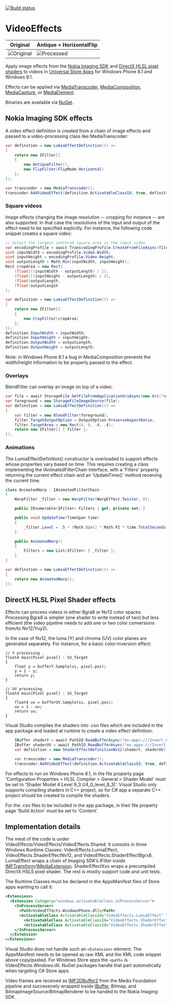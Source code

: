 [![Build status](https://ci.appveyor.com/api/projects/status/vkkt3t5i4av2trs0?svg=true)](https://ci.appveyor.com/project/mmaitre314/videoeffect)

VideoEffects
============

Original|Antique + HorizontalFlip
----|----
![Original](http://mmaitre314.github.io/VideoEffect/car_original.jpg)|![Processed](http://mmaitre314.github.io/VideoEffect/car_processed.jpg)

Apply image effects from the [Nokia Imaging SDK](http://developer.nokia.com/resources/library/Imaging_API_Ref/index.html) and [DirectX HLSL pixel shaders](http://msdn.microsoft.com/en-us/library/bb509635(v=VS.85).aspx) to videos in [Universal Store Apps](http://msdn.microsoft.com/en-us/library/windows/apps/dn609832.aspx) for Windows Phone 8.1 and Windows 8.1.

Effects can be applied via [MediaTranscoder](http://msdn.microsoft.com/en-us/library/windows/apps/windows.media.transcoding.mediatranscoder.aspx), [MediaComposition](http://msdn.microsoft.com/en-us/library/windows/apps/xaml/windows.media.editing.mediacomposition.aspx), [MediaCapture](http://msdn.microsoft.com/en-us/library/windows/apps/xaml/windows.media.capture.mediacapture.aspx), or [MediaElement](http://msdn.microsoft.com/en-us/library/windows/apps/xaml/windows.ui.xaml.controls.mediaelement.aspx).

Binaries are available via [NuGet](https://www.nuget.org/packages/MMaitre.VideoEffects/).

Nokia Imaging SDK effects
-------------------------

A video effect definition is created from a chain of image effects and passed to a video-processing class like MediaTranscoder:

```c#
var definition = new LumiaEffectDefinition(() =>
{
    return new IFilter[]
    {
        new AntiqueFilter(),
        new FlipFilter(FlipMode.Horizontal)
    };
});

var transcoder = new MediaTranscoder();
transcoder.AddVideoEffect(definition.ActivatableClassId, true, definition.Properties);
```

### Square videos

Image effects changing the image resolution -- cropping for instance -- are also supported. In that case the resolutions of the input and output of the effect need to be specified explicitly. For instance, the following code snippet creates a square video:

```c#
// Select the largest centered square area in the input video
var encodingProfile = await TranscodingProfile.CreateFromFileAsync(file);
uint inputWidth = encodingProfile.Video.Width;
uint inputHeight = encodingProfile.Video.Height;
uint outputLength = Math.Min(inputWidth, inputHeight);
Rect cropArea = new Rect(
    (float)((inputWidth - outputLength) / 2),
    (float)((inputHeight - outputLength) / 2),
    (float)outputLength,
    (float)outputLength
);

var definition = new LumiaEffectDefinition(() =>
{
    return new IFilter[]
    {
        new CropFilter(cropArea)
    };
});
definition.InputWidth = inputWidth;
definition.InputHeight = inputHeight;
definition.OutputWidth = outputLength;
definition.OutputHeight = outputLength;
```

Note: in Windows Phone 8.1 a bug in MediaComposition prevents the width/height information to be properly passed to the effect.

### Overlays

BlendFilter can overlay an image on top of a video: 

```c#
var file = await StorageFile.GetFileFromApplicationUriAsync(new Uri("ms-appx:///Assets/traffic.png"));
var foreground = new StorageFileImageSource(file);
var definition = new LumiaEffectDefinition(() =>
{
    var filter = new BlendFilter(foreground);
    filter.TargetOutputOption = OutputOption.PreserveAspectRatio;
    filter.TargetArea = new Rect(0, 0, .4, .4);
    return new IFilter[] { filter };
});
```

### Animations

The LumiaEffectDefinition() constructor is overloaded to support effects whose properties vary based on time. This requires creating a class implementing the IAnimatedFilterChain interface, with a 'Filters' property returning the current effect chain and an 'UpdateTime()' method receiving the current time. 

```c#
class AnimatedWarp : IAnimatedFilterChain
{
    WarpFilter _filter = new WarpFilter(WarpEffect.Twister, 0);

    public IEnumerable<IFilter> Filters { get; private set; }

    public void UpdateTime(TimeSpan time)
    {
        _filter.Level = .5 * (Math.Sin(2 * Math.PI * time.TotalSeconds) + 1); // 1Hz oscillation between 0 and 1
    }

    public AnimatedWarp()
    {
        Filters = new List<IFilter> { _filter };
    }
}

var definition = new LumiaEffectDefinition(() =>
{
    return new AnimatedWarp();
});
```

DirectX HLSL Pixel Shader effects
---------------------------------

Effects can process videos in either Bgra8 or Nv12 color spaces. Processing Bgra8 is simpler (one shader to write instead of two) but less efficient (the video pipeline needs to add one or two color conversions from/to Nv12/Yuy2).

In the case of Nv12, the luma (Y) and chroma (UV) color planes are generated separately. For instance, for a basic color-inversion effect:

```hlsl
// Y processing
float4 main(Pixel pixel) : SV_Target
{
    float y = bufferY.Sample(ss, pixel.pos);
    y = 1 - y;
    return y;
}

// UV processing
float4 main(Pixel pixel) : SV_Target
{
    float4 uv = bufferUV.Sample(ss, pixel.pos);
    uv = 1 - uv;
    return uv;
}
```

Visual Studio compiles the shaders into .cso files which are included in the app package and loaded at runtime to create a video effect definition:

```c#
    IBuffer shaderY = await PathIO.ReadBufferAsync("ms-appx:///Invert_093_NV12_Y.cso");
    IBuffer shaderUV = await PathIO.ReadBufferAsync("ms-appx:///Invert_093_NV12_UV.cso");
    var definition = new ShaderEffectDefinitionNv12(shaderY, shaderUV);

    var transcoder = new MediaTranscoder();
    transcoder.AddVideoEffect(definition.ActivatableClassId, true, definition.Properties);
```

For effects to run on Windows Phone 8.1, in the file property page 'Configuration Properties > HLSL Compiler > General > Shader Model' must be set to 'Shader Model 4 Level 9_3 (/4_0_level_9_3)'. Visual Studio only supports compiling shaders in C++ project, so for C# app a separate C++ project should be created to compile the shaders.

For the .cso files to be included in the app package, in their file property page 'Build Action' must be set to 'Content'.

Implementation details
----------------------

The meat of the code is under VideoEffects/VideoEffects/VideoEffects.Shared. It consists in three Windows Runtime Classes: VideoEffects.LumiaEffect,  VideoEffects.ShaderEffectNv12, and VideoEffects.ShaderEffectBgrx8. LumiaEffect wraps a chain of Imaging SDK’s IFilter inside [IMFTransform](http://msdn.microsoft.com/en-us/library/windows/desktop/ms696260)/[IMediaExtension](http://msdn.microsoft.com/en-us/library/windows/apps/windows.media.imediaextension.aspx). ShaderEffectXxx wraps a precompiled DirectX HSLS pixel shader. The rest is mostly support code and unit tests. 

The Runtime Classes must be declared in the AppxManifest files of Store apps wanting to call it:

```xml
<Extensions>
  <Extension Category="windows.activatableClass.inProcessServer">
    <InProcessServer>
      <Path>VideoEffects.WindowsPhone.dll</Path>
      <ActivatableClass ActivatableClassId="VideoEffects.LumiaEffect" ThreadingModel="both" />
        <ActivatableClass ActivatableClassId="VideoEffects.ShaderEffectBgrx8" ThreadingModel="both" />
        <ActivatableClass ActivatableClassId="VideoEffects.ShaderEffectNv12" ThreadingModel="both" />
    </InProcessServer>
  </Extension>
</Extensions>
```

Visual Studio does not handle such an `<Extension>` element. The AppxManifest needs to be opened as raw XML and the XML code snippet above copy/pasted. For Windows Store apps the `<path>` is VideoEffects.Windows.dll. NuGet packages handle that part automatically when targeting C# Store apps.

Video frames are received as [IMF2DBuffer2](http://msdn.microsoft.com/en-us/library/windows/desktop/hh447827) from the Media Foundation pipeline and successively wrapped inside [IBuffer](http://msdn.microsoft.com/en-us/library/windows/apps/windows.storage.streams.ibuffer.aspx), Bitmap, and BitmapImageSource/BitmapRenderer to be handed to the Nokia Imaging SDK.
